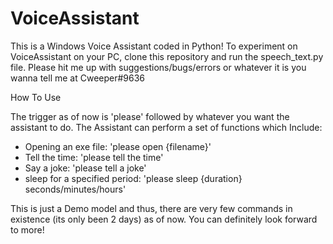 # VoiceAssistant
 This is a Windows Voice Assistant coded in Python!
 To experiment on VoiceAssistant on your PC, clone this repository and run the speech_text.py file.
 Please hit me up with suggestions/bugs/errors or whatever it is you wanna tell me at Cweeper#9636

How To Use

 The trigger as of now is 'please' followed by whatever you want the assistant to do. The Assistant can perform a set of functions which Include:
 
 - Opening an exe file: 'please open {filename}'
 - Tell the time: 'please tell the time'
 - Say a joke: 'please tell a joke'
 - sleep for a specified period: 'please sleep {duration} seconds/minutes/hours'
 
 
 This is just a Demo model and thus, there are very few commands in existence (its only been 2 days) as of now. You can definitely look forward to more!
